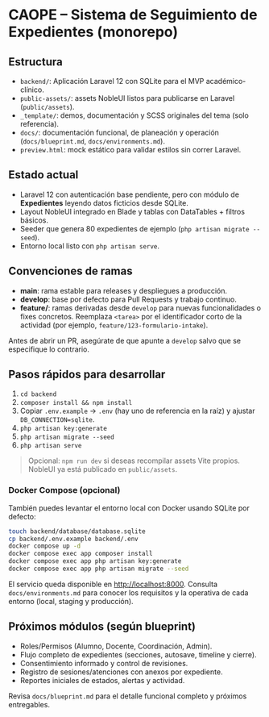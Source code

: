 # CAOPE – Sistema de Seguimiento de Expedientes (monorepo)

## Estructura
- `backend/`: Aplicación Laravel 12 con SQLite para el MVP académico-clínico.
- `public-assets/`: assets NobleUI listos para publicarse en Laravel (`public/assets`).
- `_template/`: demos, documentación y SCSS originales del tema (solo referencia).
- `docs/`: documentación funcional, de planeación y operación (`docs/blueprint.md`, `docs/environments.md`).
- `preview.html`: mock estático para validar estilos sin correr Laravel.

## Estado actual
- Laravel 12 con autenticación base pendiente, pero con módulo de **Expedientes** leyendo datos ficticios desde SQLite.
- Layout NobleUI integrado en Blade y tablas con DataTables + filtros básicos.
- Seeder que genera 80 expedientes de ejemplo (`php artisan migrate --seed`).
- Entorno local listo con `php artisan serve`.

## Convenciones de ramas
- **main**: rama estable para releases y despliegues a producción.
- **develop**: base por defecto para Pull Requests y trabajo continuo.
- **feature/<tarea>**: ramas derivadas desde `develop` para nuevas funcionalidades o fixes concretos. Reemplaza `<tarea>` por el identificador corto de la actividad (por ejemplo, `feature/123-formulario-intake`).

Antes de abrir un PR, asegúrate de que apunte a `develop` salvo que se especifique lo contrario.

## Pasos rápidos para desarrollar
1. `cd backend`
2. `composer install && npm install`
3. Copiar `.env.example` → `.env` (hay uno de referencia en la raíz) y ajustar `DB_CONNECTION=sqlite`.
4. `php artisan key:generate`
5. `php artisan migrate --seed`
6. `php artisan serve`

> Opcional: `npm run dev` si deseas recompilar assets Vite propios. NobleUI ya está publicado en `public/assets`.

### Docker Compose (opcional)

También puedes levantar el entorno local con Docker usando SQLite por defecto:

```bash
touch backend/database/database.sqlite
cp backend/.env.example backend/.env
docker compose up -d
docker compose exec app composer install
docker compose exec app php artisan key:generate
docker compose exec app php artisan migrate --seed
```

El servicio queda disponible en <http://localhost:8000>. Consulta `docs/environments.md` para conocer los requisitos y la operativa de cada entorno (local, staging y producción).

## Próximos módulos (según blueprint)
- Roles/Permisos (Alumno, Docente, Coordinación, Admin).
- Flujo completo de expedientes (secciones, autosave, timeline y cierre).
- Consentimiento informado y control de revisiones.
- Registro de sesiones/atenciones con anexos por expediente.
- Reportes iniciales de estados, alertas y actividad.

Revisa `docs/blueprint.md` para el detalle funcional completo y próximos entregables.

